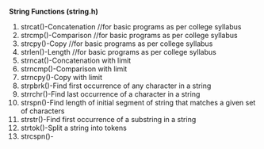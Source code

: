 **String Functions (string.h)**
1. strcat()-Concatenation                //for basic programs as per college syllabus
2. strcmp()-Comparison                   //for basic programs as per college syllabus
3. strcpy()-Copy                         //for basic programs as per college syllabus
4. strlen()-Length                       //for basic programs as per college syllabus
5. strncat()-Concatenation with limit
6. strncmp()-Comparison with limit
7. strncpy()-Copy with limit
8. strpbrk()-Find first occurrence of any character in a string
9. strrchr()-Find last occurrence of a character in a string
10. strspn()-Find length of initial segment of string that matches a given set of characters
11. strstr()-Find first occurrence of a substring in a string
12. strtok()-Split a string into tokens
13. strcspn()-